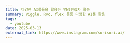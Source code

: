 ```yaml
---
title: 다양한 AI툴들을 활용한 영상편집자 활동
summary: Viggle, Rvc, flex 등등 다양한 AI툴 활용
tags:
  - youtube
date: 2025-03-13
external_link: https://www.instagram.com/sorisori.ai/
---
```

